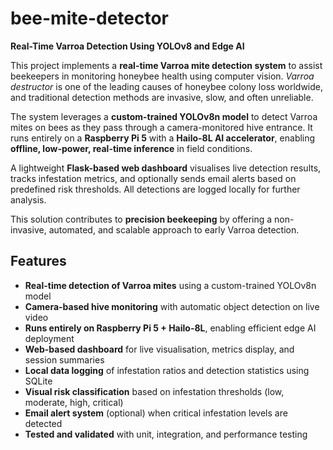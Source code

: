 # bee-mite-detector  

**Real-Time Varroa Detection Using YOLOv8 and Edge AI**

This project implements a **real-time Varroa mite detection system** to assist beekeepers in monitoring honeybee health using computer vision. *Varroa destructor* is one of the leading causes of honeybee colony loss worldwide, and traditional detection methods are invasive, slow, and often unreliable.

The system leverages a **custom-trained YOLOv8n model** to detect Varroa mites on bees as they pass through a camera-monitored hive entrance. It runs entirely on a **Raspberry Pi 5** with a **Hailo-8L AI accelerator**, enabling **offline, low-power, real-time inference** in field conditions.

A lightweight **Flask-based web dashboard** visualises live detection results, tracks infestation metrics, and optionally sends email alerts based on predefined risk thresholds. All detections are logged locally for further analysis.

This solution contributes to **precision beekeeping** by offering a non-invasive, automated, and scalable approach to early Varroa detection.


## Features

- **Real-time detection of Varroa mites** using a custom-trained YOLOv8n model
- **Camera-based hive monitoring** with automatic object detection on live video
- **Runs entirely on Raspberry Pi 5 + Hailo-8L**, enabling efficient edge AI deployment
- **Web-based dashboard** for live visualisation, metrics display, and session summaries
- **Local data logging** of infestation ratios and detection statistics using SQLite
- **Visual risk classification** based on infestation thresholds (low, moderate, high, critical)
- **Email alert system** (optional) when critical infestation levels are detected
- **Tested and validated** with unit, integration, and performance testing


